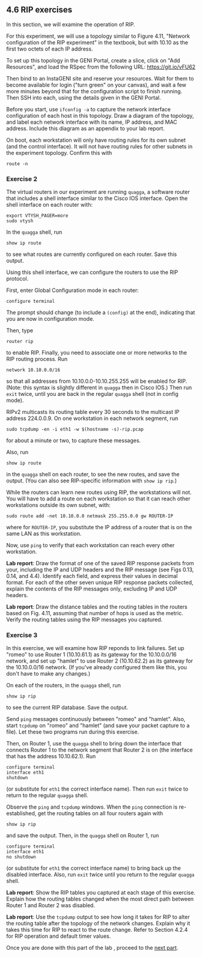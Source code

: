 ## 4.6 RIP exercises

In this section, we will examine the operation of RIP.

For this experiment, we will use a topology similar to Figure 4.11, "Network configuration of the RIP experiment" in the textbook, but with 10.10 as the first two octets of each IP address.

To set up this topology in the GENI Portal, create a slice, click on "Add Resources", and load the RSpec from the following URL: https://git.io/vFU62

Then bind to an InstaGENI site and reserve your resources. Wait for them to become available for login ("turn green" on your canvas), and wait a few more minutes beyond that for the configuration script to finish running. Then SSH into each, using the details given in the GENI Portal.

Before you start, use `ifconfig -a` to capture the network interface configuration of each host in this topology. Draw a diagram of the topology, and label each network interface with its name, IP address, and MAC address. Include this diagram as an appendix to your lab report.

On boot, each workstation will only have routing rules for its own subnet (and the control interface). It will not have routing rules for other subnets in the experiment topology. Confirm this with

```
route -n
```

### Exercise 2

The virtual routers in our experiment are running `quagga`, a software router that includes a shell interface similar to the Cisco IOS interface. Open the shell interface on each router with:

```
export VTYSH_PAGER=more
sudo vtysh
```

In the `quagga` shell, run

```
show ip route
```

to see what routes are currently configured on each router. Save this output.

Using this shell interface, we can configure the routers to use the RIP protocol.

First, enter Global Configuration mode in each router:


```
configure terminal
```

The prompt should change (to include a `(config)` at the end), indicating that you are now in configuration mode.

Then, type

```
router rip
```

to enable RIP. Finally, you need to associate one or more networks to the RIP routing process. Run

```
network 10.10.0.0/16
```

so that all addresses from 10.10.0.0-10.10.255.255 will be enabled for RIP. (Note: this syntax is slightly different in `quagga` then in Cisco IOS.) Then run `exit` twice, until you are back in the regular `quagga` shell (not in config mode).

RIPv2 multicasts its routing table every 30 seconds to the multicast IP address 224.0.0.9. On one workstation in each network segment, run

```
sudo tcpdump -en -i eth1 -w $(hostname -s)-rip.pcap
```

for about a minute or two, to capture these messages.

Also, run

```
show ip route
```

in the `quagga` shell on each router, to see the new routes, and save the output. (You can also see RIP-specific information with `show ip rip`.)

While the routers can learn new routes using RIP, the workstations will not. You will have to add a route on each workstation so that it can reach other workstations outside its own subnet, with:

```
sudo route add -net 10.10.0.0 netmask 255.255.0.0 gw ROUTER-IP
```

where for `ROUTER-IP`, you substitute the IP address of a router that is on the same LAN as this workstation. 


Now, use `ping` to verify that each workstation can reach every other workstation.

**Lab report**: Draw the format of one of the saved RIP response packets from your, including the IP and UDP headers and the RIP message (see Figs 0.13, 0.14, and 4.4). Identify each field, and express their values in decimal format. For each of the other seven unique RIP response packets collected, explain the contents of the RIP messages only, excluding IP and UDP headers.

**Lab report**: Draw the distance tables and the routing tables in the routers based on Fig. 4.11, assuming that number of hops is used as the metric. Verify the routing tables using the RIP messages you captured.

### Exercise 3

In this exercise, we will examine how RIP reponds to link failures. Set up "romeo" to use Router 1 (10.10.61.1) as its gateway for the 10.10.0.0/16 network, and set up "hamlet" to use Router 2 (10.10.62.2) as its gateway for the 10.10.0.0/16 network. (If you've already configured them like this, you don't have to make any changes.)

On each of the routers, in the `quagga` shell, run

```
show ip rip
```

to see the current RIP database. Save the output.

Send `ping` messages continuously between "romeo" and "hamlet". Also, start `tcpdump` on "romeo" and "hamlet" (and save your packet capture to a file). Let these two programs run during this exercise.

Then, on Router 1, use the `quagga` shell to bring down the interface that connects Router 1 to the network segment that Router 2 is on (the interface that has the address 10.10.62.1). Run

```
configure terminal
interface eth1
shutdown
```

(or substitute for `eth1` the correct interface name). Then run `exit` twice to return to the regular `quagga` shell.


Observe the `ping` and `tcpdump` windows. When the `ping` connection is re-established, get the routing tables on all four routers again with 

```
show ip rip
```

and save the output. Then, in the `quagga` shell on Router 1, run

```
configure terminal
interface eth1
no shutdown
```

(or substitute for `eth1` the correct interface name) to bring back up the disabled interface. Also, run `exit` twice until you return to the regular `quagga` shell.

**Lab report**: Show the RIP tables you captured at each stage of this exercise. Explain how the routing tables changed when the most direct path between Router 1 and Router 2 was disabled.

**Lab report**: Use the `tcpdump` output to see how long it takes for RIP to alter the routing table after the topology of the network changes. Explain why it takes this time for RIP to react to the route change. Refer to Section 4.2.4 for RIP operation and default timer values.

Once you are done with this part of the lab , proceed to the [next part](el5373-lab4-47.md).
